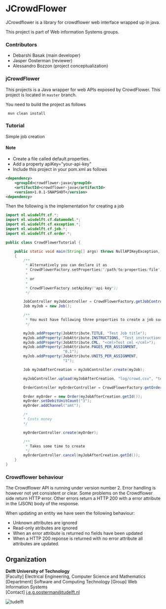JCrowdFlower
=======
JCrowdflower is a library for crowdflower web interface wrapped up in java.

This project is part of Web information Systems groups.

### Contributors

- Debarshi Basak (main developer)
- Jasper Oosterman (reviewer)
- Alessandro Bozzon (project conceptualization)


### jCrowdFlower

This projects is a Java wrapper for web APIs exposed by CrowdFlower. This project is located in `master` branch.

You need to build the project as follows

```  mvn clean install ```


### Tutorial

Simple job creation

#### Note
- Create a file called default.properties.
- Add a property apiKey="your-api-key"
- Include this project in your pom.xml as follows

```xml
<dependency>
    <groupId>crowdflower-java</groupId>
    <artifactId>crowdflower-java</artifactId>
    <version>1.0.1-SNAPSHOT</version>
<dependency>
```

Then the following is the implementation for creating a job

```java
import nl.wisdelft.cf.*;
import nl.wisdelft.cf.datamodel.*;
import nl.wisdelft.cf.exception.*;
import nl.wisdelft.cf.job.*;
import nl.wisdelft.cf.order.*;

public class CrowdFlowerTutorial {

    public static void main(String[] args) throws NullAPIKeyException, InterruptedException
    {
        /**
         * Alternatively you can declare it as
         * CrowdFlowerFactory.setProperties("/path/to/properties/file");
         *
         * or
         *
         * CrowdFlowerFactory.setApiKey("api-key");
         */

        JobController myJobController = CrowdFlowerFactory.getJobController();
        Job myJob = new Job();

        /**
         * You must have following three properties to create a job successfully
         */

        myJob.addProperty(JobAttribute.TITLE, "Test Job title");
        myJob.addProperty(JobAttribute.INSTRUCTIONS, "Test instructions");
        myJob.addProperty(JobAttribute.CML, "<cml>Test cml </cml>");
        myJob.addProperty(JobAttribute.PAGES_PER_ASSIGNMENT,
                          "0.1");
        myJob.addProperty(JobAttribute.UNITS_PER_ASSIGNMENT,
                          "1");

        Job myJobAfterCreation = myJobController.create(myJob);

        myJobController.upload(myJobAfterCreation, "log/crowd.csv", "text/csv");

        OrderController myOrderController = CrowdFlowerFactory.getOrderController();

        Order myOrder = new Order(myJobAfterCreation.getId());
        myOrder.setDebitUnitCount("3");
        myOrder.addChannel("amt");

        /*
        * Costs money
        */

        myOrderController.create(myOrder);

        /**
         * Takes some time to create
         */
        myOrderController.cancel(myJobAfterCreation.getId());
    }
}

```



### Crowdflower behaviour

The Crowdflower API is running under version number 2. Error handling is however not yet consistent or clear. Some problems on the Crowdflower side return HTTP error. Other errors return a HTTP 200 with a error attribute in the (JSON) body of the response.

When updating an entity we have seen the following behaviour:

* Unknown attributes are ignored
* Read-only atributes are ignored
* When an error attribute is returned no fields have been updated
* When a HTTP 200 reponse is returned with no error attribute all attributes are updated.

## Organization
**Delft University of Technology** <br />
[Faculty] Electrical Engineering, Computer Science and Mathematics<br />
[Department] Software and Computing Technology
[Group] Web Information Systems<br />
[Contact] j.e.g.oosterman@tudelft.nl <br />

![tudelft](http://www.se.ewi.tudelft.nl/dmcd2011/images/TU-Delft_logo.gif)
